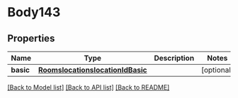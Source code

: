 # Body143

## Properties
Name | Type | Description | Notes
------------ | ------------- | ------------- | -------------
**basic** | [**RoomslocationslocationIdBasic**](RoomslocationslocationIdBasic.md) |  | [optional] 

[[Back to Model list]](../README.md#documentation-for-models) [[Back to API list]](../README.md#documentation-for-api-endpoints) [[Back to README]](../README.md)

